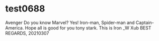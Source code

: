 # test0688
Avenger
Do you know Marvel? Yes! Iron-man, Spider-man and Captain-America.
Hope all is good for you tony stark.
This is Iron _W Xub
BEST REGARDS,
20210307
